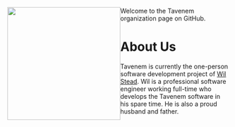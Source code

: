<img src="https://tavenem.com/images/tavenemlogo.svg" width="256" style="float:left"> Welcome to the Tavenem organization page on GitHub.

# About Us
Tavenem is currently the one-person software development project of [Wil Stead](https://github.com/WilStead). Wil is a professional software engineer working full-time who develops the Tavenem software in his spare time. He is also a proud husband and father.
